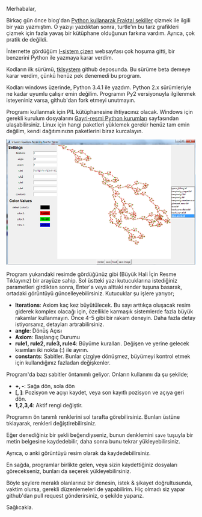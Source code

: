 ﻿<!--
.. date: 2014/07/14 08:33
.. slug: l-system-tool
.. title: Python L-Sistemi Aracı
.. description: Python Tk ile yazdığım L Sistemi çizme aracının beta sürümü github'da
-->

Merhabalar,

Birkaç gün önce blog'dan [Python kullanarak Fraktal şekiller](fractal.html) çizmek ile ilgili bir
yazı yazmıştım. O yazıyı yazdıktan sonra, turtle'ın bu tarz grafikleri çizmek için fazla yavaş
bir kütüphane olduğunun farkına vardım. Ayrıca, çok pratik de değildi.

İnternette gördüğüm [l-sistem çizen](http://www.kevs3d.co.uk/dev/lsystems/) websayfası çok hoşuma gitti,
bir benzerini Python ile yazmaya karar verdim. <!-- TEASER_END -->

Kodların ilk sürümü, [tklsystem](https://github.com/yasar11732/tklsystem) github deposunda. Bu sürüme
beta demeye karar verdim, çünkü henüz pek denemedi bu program.

Kodları windows üzerinde, Python 3.4.1 ile yazdım. Python 2.x sürümleriyle ne kadar uyumlu çalışır emin değilim.
Programın Py2 versiyonuyla ilgilenmek isteyeniniz varsa, github'dan fork etmeyi unutmayın.

Programı kullanmak için PIL kütüphanesine ihtiyacınız olacak. Windows için gerekli kurulum dosyalarını [Gayri-resmi Python kurumları](http://www.lfd.uci.edu/~gohlke/pythonlibs/)
sayfasından ulaşabilirsiniz. Linux için hangi paketleri yüklemek gerekir henüz tam emin değilim, kendi dağıtımınızın paketlerini biraz kurcalayın.

[![Program Ekran Görüntüsü](/images/KHkV5Uq.png)](/images/KHkV5Uq.png)

Program yukarıdaki resimde gördüğünüz gibi (Büyük Hali İçin Resme Tıklayınız) bir arayüze sahip. Sol üstteki yazı kutucuklarına istediğiniz parametleri girdikten sonra, Enter'a veya
alttaki render tuşuna basarak, ortadaki görüntüyü güncelleyebilirsiniz. Kutucuklar şu işlere yarıyor;

 - **Iterations**: Axiom kaç kez büyütülecek. Bu sayı arttıkça oluşacak resim giderek komplex olacağı için, özellikle karmaşık sistemlerde
 fazla büyük rakamlar kullanmayın. Önce 4-5 gibi bir rakam deneyin. Daha fazla detay istiyorsanız, detayları artırabilirsiniz.
 - **angle**: Dönüş Açısı
 - **Axiom**: Başlangıç Durumu
 - **rule1, rule2, rule3, rule4**: Büyüme kuralları. Değişen ve yerine gelecek kısımları iki nokta (:) ile ayırın.
 - **constants**: Sabitler. Bunlar çizgiye dönüşmez, büyümeyi kontrol etmek için kullandığınız fazladan değişkenler.
 
Program'da bazı sabitler öntanımlı geliyor. Onların kullanımı da şu şekilde;

 - **+, -**: Sağa dön, sola dön
 - **[, ]**: Pozisyon ve açıyı kaydet, veya son kayıtlı pozisyon ve açıya geri dön.
 - **1,2,3,4**: Aktif rengi değiştir.
 
Programın ön tanımlı renklerini sol tarafta görebilirsiniz. Bunları üstüne tıklayarak, renkleri değiştirebilirsiniz.

Eğer denediğiniz bir şekli beğendiyseniz, bunun denklemini `save` tuşuyla bir metin belgesine kaydedebilir, daha sonra bunu tekrar yükleyebilirsiniz.

Ayrıca, o anki görüntüyü resim olarak da kaydedebilirsiniz.

En sağda, programlar birlikte gelen, veya sizin kaydettiğiniz dosyaları görecekseniz, bunları da seçerek yükleyebilirsiniz.

Böyle şeylere meraklı olanlarınız bir denesin, istek & şikayet doğrultusunda, vaktim olursa, gerekli düzenlemeleri de yapabilirim. Hiç olmadı siz
yapar github'dan pull request gönderirsiniz, o şekilde yaparız.

Sağlıcakla.